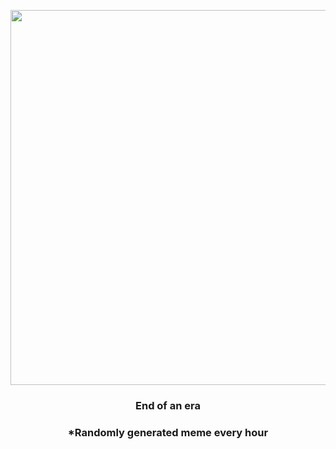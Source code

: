 <p align="center">
        <img src="https://i.redd.it/9shqe7lb3v591.png" width="600" height="600">
        </p>
        <h3 align="center">End of an era</h3>
        <h3 align="center">*Randomly generated meme every hour</h3>
    